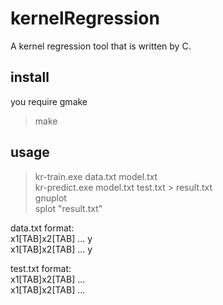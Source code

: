 kernelRegression
================

A kernel regression tool that is written by C.

## install

you require gmake  

> make  

## usage
> kr-train.exe data.txt model.txt  
> kr-predict.exe model.txt test.txt > result.txt  
> gnuplot  
> splot "result.txt"  

data.txt format:  
x1[TAB]x2[TAB] ...  y  
x1[TAB]x2[TAB] ...  y  

test.txt format:  
x1[TAB]x2[TAB] ...  
x1[TAB]x2[TAB] ...  
